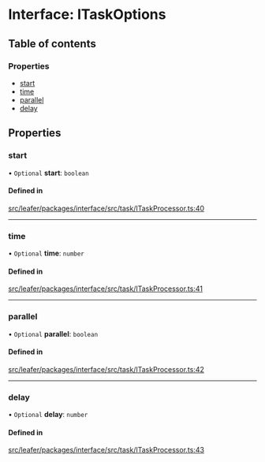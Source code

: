 # Interface: ITaskOptions

## Table of contents

### Properties

- [start](ITaskOptions.md#start)
- [time](ITaskOptions.md#time)
- [parallel](ITaskOptions.md#parallel)
- [delay](ITaskOptions.md#delay)

## Properties

### start

• `Optional` **start**: `boolean`

#### Defined in

[src/leafer/packages/interface/src/task/ITaskProcessor.ts:40](https://github.com/leaferjs/leafer/blob/c0a3cd1f6ba179c1348a90558ab02097cb535d9a/packages/interface/src/task/ITaskProcessor.ts#L40)

___

### time

• `Optional` **time**: `number`

#### Defined in

[src/leafer/packages/interface/src/task/ITaskProcessor.ts:41](https://github.com/leaferjs/leafer/blob/c0a3cd1f6ba179c1348a90558ab02097cb535d9a/packages/interface/src/task/ITaskProcessor.ts#L41)

___

### parallel

• `Optional` **parallel**: `boolean`

#### Defined in

[src/leafer/packages/interface/src/task/ITaskProcessor.ts:42](https://github.com/leaferjs/leafer/blob/c0a3cd1f6ba179c1348a90558ab02097cb535d9a/packages/interface/src/task/ITaskProcessor.ts#L42)

___

### delay

• `Optional` **delay**: `number`

#### Defined in

[src/leafer/packages/interface/src/task/ITaskProcessor.ts:43](https://github.com/leaferjs/leafer/blob/c0a3cd1f6ba179c1348a90558ab02097cb535d9a/packages/interface/src/task/ITaskProcessor.ts#L43)
